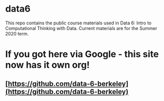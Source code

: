 # data6

This repo contains the public course materials used in Data 6: Intro to Computational Thinking with Data. Current materials are for the Summer 2020 term.

# If you got here via Google - this site now has it own org!
## [https://github.com/data-6-berkeley](https://github.com/data-6-berkeley)

